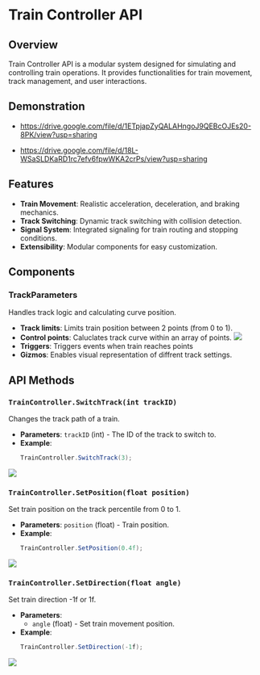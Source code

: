 # Train Controller API

## Overview
Train Controller API is a modular system designed for simulating and controlling train operations. It provides functionalities for train movement, track management, and user interactions.
## Demonstration
- https://drive.google.com/file/d/1ETpjapZyQALAHngoJ9QEBcOJEs20-8PK/view?usp=sharing

- https://drive.google.com/file/d/18L-WSaSLDKaRD1rc7efv6fpwWKA2crPs/view?usp=sharing

## Features
- **Train Movement**: Realistic acceleration, deceleration, and braking mechanics.
- **Track Switching**: Dynamic track switching with collision detection.
- **Signal System**: Integrated signaling for train routing and stopping conditions.
- **Extensibility**: Modular components for easy customization.

## Components
### TrackParameters
Handles track logic and calculating curve position.
- **Track limits**: Limits train position between 2 points (from 0 to 1).
- **Control points**: Caluclates track curve within an array of points.
 ![](https://github.com/Wanna-Be-Dev/VRIF_Train/blob/master/README/Media/BezierCurve.gif)  
- **Triggers**: Triggers events when train reaches points
- **Gizmos**: Enables visual representation of diffrent track settings.

## API Methods
### `TrainController.SwitchTrack(int trackID)`
Changes the track path of a train.
- **Parameters**: `trackID` (int) - The ID of the track to switch to.
- **Example**:
    ```csharp
   TrainController.SwitchTrack(3);
    ```
 ![](https://github.com/Wanna-Be-Dev/VRIF_Train/blob/master/README/Media/TrackSwitch.gif)
### `TrainController.SetPosition(float position)`
Set train position on the track percentile from 0 to 1.
- **Parameters**: `position` (float) - Train position.
- **Example**:
    ```csharp
    TrainController.SetPosition(0.4f);
    ```
![](https://github.com/Wanna-Be-Dev/VRIF_Train/blob/master/README/Media/SetPosition.gif)
### `TrainController.SetDirection(float angle)`
Set train direction -1f or 1f.
- **Parameters**:
  - `angle` (float) - Set train movement position.
- **Example**:
    ```csharp
    TrainController.SetDirection(-1f);
    ```
![](https://github.com/Wanna-Be-Dev/VRIF_Train/blob/master/README/Media/SwitchDirection.gif)
